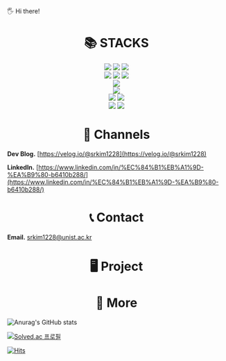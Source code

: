 🖐 Hi there!

<div align=center><h1>📚 STACKS</h1></div>

<div align=center> 
  <img src="https://img.shields.io/badge/java-007396?style=for-the-badge&logo=java&logoColor=white"> 
  <img src="https://img.shields.io/badge/c++-00599C?style=for-the-badge&logo=c%2B%2B&logoColor=white">
  <img src="https://img.shields.io/badge/python-3776AB?style=for-the-badge&logo=python&logoColor=white"> 
  <br>
  
  <img src="https://img.shields.io/badge/html5-E34F26?style=for-the-badge&logo=html5&logoColor=white"> 
  <img src="https://img.shields.io/badge/css-1572B6?style=for-the-badge&logo=css3&logoColor=white"> 
  <img src="https://img.shields.io/badge/javascript-F7DF1E?style=for-the-badge&logo=javascript&logoColor=black"> 
  <br>
  
  <img src="https://img.shields.io/badge/mysql-4479A1?style=for-the-badge&logo=mysql&logoColor=white"> 
  <br>
  
  <img src="https://img.shields.io/badge/node.js-339933?style=for-the-badge&logo=Node.js&logoColor=white">
  <br>
  
  <img src="https://img.shields.io/badge/express-000000?style=for-the-badge&logo=express&logoColor=white">
  <img src="https://img.shields.io/badge/django-092E20?style=for-the-badge&logo=django&logoColor=white">
  <br>

  
  <img src="https://img.shields.io/badge/github-181717?style=for-the-badge&logo=github&logoColor=white">
  <img src="https://img.shields.io/badge/git-F05032?style=for-the-badge&logo=git&logoColor=white">
  <br>
</div>

<div align=center><h1>📖 Channels</h1></div>

**Dev Blog.** [https://velog.io/@srkim1228](https://velog.io/@srkim1228)

**LinkedIn.** [https://www.linkedin.com/in/%EC%84%B1%EB%A1%9D-%EA%B9%80-b6410b288/](https://www.linkedin.com/in/%EC%84%B1%EB%A1%9D-%EA%B9%80-b6410b288/)

<div align=center><h1>📞 Contact</h1></div>

**Email.** srkim1228@unist.ac.kr 

<div align=center><h1>🖥 Project</h1></div>




<div align=center><h1>📢 More</h1></div>

![Anurag's GitHub stats](https://github-readme-stats.vercel.app/api?username=SeongrokKim&show_icons=true&theme=default)

[![Solved.ac
프로필](http://mazassumnida.wtf/api/v2/generate_badge?boj=fhrrhflwma)](https://solved.ac/fhrrhflwma)


[![Hits](https://hits.seeyoufarm.com/api/count/incr/badge.svg?url=https%3A%2F%2Fgithub.com%2FSeongrokKim&count_bg=%2379C83D&title_bg=%23555555&icon=&icon_color=%23E7E7E7&title=visitors&edge_flat=false)](https://hits.seeyoufarm.com)
